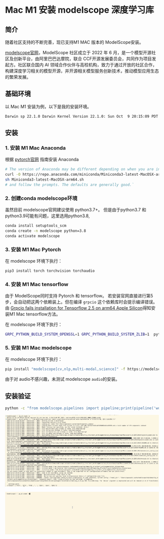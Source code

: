 # Mac M1 安装 modelscope 深度学习库

## 简介

随着社区支持的不断完善，现已支持M1 MAC 版本的 ModelScope安装。

[modelscope官网](https://modelscope.cn/)，ModelScope 社区成立于 2022 年 6 月，是一个模型开源社区及创新平台，由阿里巴巴达摩院，联合 CCF开源发展委员会，共同作为项目发起方。社区联合国内 AI 领域合作伙伴与高校机构，致力于通过开放的社区合作，构建深度学习相关的模型开源，并开源相关模型服务创新技术，推动模型应用生态的繁荣发展。

## 基础环境

以 Mac M1 安装为例，以下是我的安装环境。

```bash
Darwin sp 22.1.0 Darwin Kernel Version 22.1.0: Sun Oct  9 20:15:09 PDT 2022; root:xnu-8792.41.9~2/RELEASE_ARM64_T6000 arm64
```

## 安装

### 1. 安装 M1 Mac Anaconda

根据 [pytorch官网](https://pytorch.org/get-started/locally/) 指南安装 Anaconda

```bash
# The version of Anaconda may be different depending on when you are installing`
curl -O https://repo.anaconda.com/miniconda/Miniconda3-latest-MacOSX-arm64.sh
sh Miniconda3-latest-MacOSX-arm64.sh
# and follow the prompts. The defaults are generally good.`
```

### 2. 创建conda modelscope环境

虽然目前 modelscope官网建议使用 python3.7+。
但是由于python3.7 和 python3.9可能有问题，这里选用python3.8,

```bash
conda install setuptools_scm
conda create -n modelscope python=3.8
conda activate modelscope
```

### 3. 安装 M1 Mac  Pytorch

在 modelscope 环境下执行：

```bash
pip3 install torch torchvision torchaudio
```

### 4. 安装 M1 Mac tensorflow

由于 ModelScope同时支持 Pytorch 和 tensorflow。
若安装官网直接进行第5步，会自动把这两个依赖装上。但在编译 `grpcio` 这个依赖库时会提示编译错误。
由 [Grpcio fails installation for Tensorflow 2.5 on arm64 Apple Silicon](https://stackoverflow.com/questions/69151553/grpcio-fails-installation-for-tensorflow-2-5-on-arm64-apple-silicon)得知安装M1 Mac tensorflow方法。

在 modelscope 环境下执行：

```bash
GRPC_PYTHON_BUILD_SYSTEM_OPENSSL=1 GRPC_PYTHON_BUILD_SYSTEM_ZLIB=1  python -m pip install tensorflow-macos
```

### 5. 安装 M1 Mac modelscope

在 modelscope 环境下执行：

```bash
pip install "modelscope[cv,nlp,multi-modal,science]" -f https://modelscope.oss-cn-beijing.aliyuncs.com/releases/repo.html
```

由于对 audio不感兴趣，未测试 modelscope `audio`的安装。

## 安装验证

```bash
python -c "from modelscope.pipelines import pipeline;print(pipeline('word-segmentation')('今天天气不错，适合 出去游玩'))"
```

![jpg](modelscope_test.jpg)

![gif](modelscope_test.gif)

